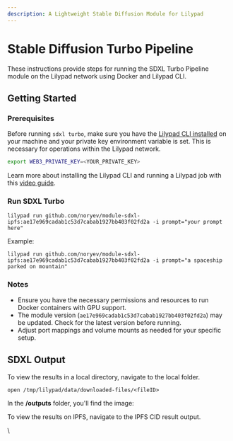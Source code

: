 ```yaml
---
description: A Lightweight Stable Diffusion Module for Lilypad
---
```


# Stable Diffusion Turbo Pipeline



These instructions provide steps for running the SDXL Turbo Pipeline module on the Lilypad network using Docker and Lilypad CLI.

## Getting Started

### Prerequisites

Before running `sdxl turbo`, make sure you have the [Lilypad CLI installed](https://docs.lilypad.tech/lilypad/lilypad-testnet/install-run-requirements) on your machine and your private key environment variable is set. This is necessary for operations within the Lilypad network.

```bash
export WEB3_PRIVATE_KEY=<YOUR_PRIVATE_KEY>
```

Learn more about installing the Lilypad CLI and running a Lilypad job with this [video guide](https://www.youtube.com/watch?v=RBECCMl_fco).

### Run SDXL Turbo

```
lilypad run github.com/noryev/module-sdxl-ipfs:ae17e969cadab1c53d7cabab1927bb403f02fd2a -i prompt="your prompt here"
```

Example:

```
lilypad run github.com/noryev/module-sdxl-ipfs:ae17e969cadab1c53d7cabab1927bb403f02fd2a -i prompt="a spaceship parked on mountain"
```

### Notes

* Ensure you have the necessary permissions and resources to run Docker containers with GPU support.
* The module version (`ae17e969cadab1c53d7cabab1927bb403f02fd2a`) may be updated. Check for the latest version before running.
* Adjust port mappings and volume mounts as needed for your specific setup.

## SDXL Output

To view the results in a local directory, navigate to the local folder.

```
open /tmp/lilypad/data/downloaded-files/<fileID>
```

In the **/outputs** folder, you'll find the image:

To view the results on IPFS, navigate to the IPFS CID result output.

\


